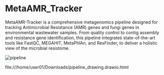 # MetaAMR_Tracker
MetaAMR-Tracker is a comprehensive metagenomics pipeline designed for tracking Antimicrobial Resistance (AMR) genes and fungi genes in environmental wastewater samples.
From quality control to contig assembly and resistance gene identification, this pipeline integrates state-of-the-art tools like FastQC, MEGAHIT, MetaPhlAn, and ResFinder, 
to deliver a holistic view of the microbial resistome.


![pipeline](https://github.com/HIStateHealth/MetaAMR_Tracker/assets/138935158/ca9602d0-0d8f-44e6-ad3d-5764e41adeb2)



file:///home/user01/Downloads/pipeline_drawing.drawio.html

